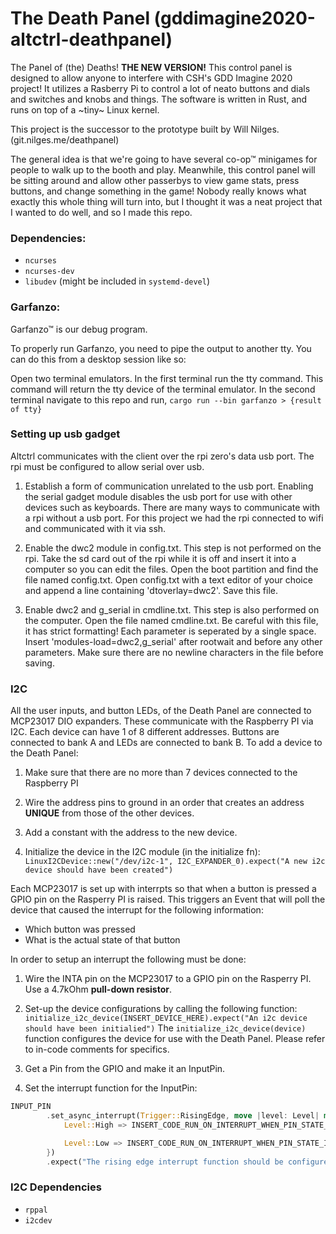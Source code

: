 # The Death Panel (gddimagine2020-altctrl-deathpanel)
The Panel of (the) Deaths! **THE NEW VERSION!** This control panel is designed to allow anyone to interfere with CSH's GDD Imagine 2020 project! It utilizes a Rasberry Pi to control a lot of neato buttons and dials and switches and knobs and things. The software is written in Rust, and runs on top of a ~tiny~ Linux kernel.

This project is the successor to the prototype built by Will Nilges. (git.nilges.me/deathpanel)

The general idea is that we're going to have several co-op™ minigames for people to walk up to the booth and play. Meanwhile, this control panel will be sitting around and allow other passerbys to view game stats, press buttons, and change something in the game! Nobody really knows what exactly this whole thing will turn into, but I thought it was a neat project that I wanted to do well, and so I made this repo. 


### Dependencies:

 - `ncurses`
 - `ncurses-dev`
 - `libudev` (might be included in `systemd-devel`)

### Garfanzo:
Garfanzo™ is our debug program.

To properly run Garfanzo, you need to pipe the output to another tty. You can do this from a desktop session like so:

Open two terminal emulators.
In the first terminal run the tty command. This command will return the tty device of the terminal emulator.
In the second terminal navigate to this repo and run,
`cargo run --bin garfanzo > {result of tty}`

### Setting up usb gadget
Altctrl communicates with the client over the rpi zero's data usb port.
The rpi must be configured to allow serial over usb.

1. Establish a form of communication unrelated to the usb port.
    Enabling the serial gadget module disables the usb port for use with other devices such as keyboards. 
    There are many ways to communicate with a rpi without a usb port. For this project we had the rpi connected to wifi and communicated with it via ssh.

2. Enable the dwc2 module in config.txt.
    This step is not performed on the rpi. Take the sd card out of the rpi while it is off and insert it into a computer so you can edit the files.
    Open the boot partition and find the file named config.txt.
    Open config.txt with a text editor of your choice and append a line containing 'dtoverlay=dwc2'. Save this file.


3. Enable dwc2 and g_serial in cmdline.txt.
    This step is also performed on the computer. Open the file named cmdline.txt.
    Be careful with this file, it has strict formatting! Each parameter is seperated by a single space.
    Insert 'modules-load=dwc2,g_serial' after rootwait and before any other parameters.
    Make sure there are no newline characters in the file before saving.

### I2C
All the user inputs, and button LEDs, of the Death Panel are connected to MCP23017 DIO expanders. These communicate with the Raspberry PI via I2C. Each device can have 1 of 8 different addresses. Buttons are connected to bank A and LEDs are connected to bank B. To add a device to the Death Panel:

1. Make sure that there are no more than 7 devices connected to the Raspberry PI

2. Wire the address pins to ground in an order that creates an address **UNIQUE** from those of the other devices. 

3. Add a constant with the address to the new device. 

4. Initialize the device in the I2C module (in the initialize fn):
`LinuxI2CDevice::new("/dev/i2c-1", I2C_EXPANDER_0).expect("A new i2c device should have been created")`

Each MCP23017 is set up with interrpts so that when a button is pressed a GPIO pin on the Rasperry PI is raised. This triggers an Event that will poll the device that caused the interrupt for the following information:

- Which button was pressed
- What is the actual state of that button

In order to setup an interrupt the following must be done:

1. Wire the INTA pin on the MCP23017 to a GPIO pin on the Rasperry PI. Use a 4.7kOhm **pull-down resistor**.

2. Set-up the device configurations by calling the following function:
`initialize_i2c_device(INSERT_DEVICE_HERE).expect("An i2c device should have been initialied")`
The `initialize_i2c_device(device)` function configures the device for use with the Death Panel. Please refer to in-code comments for specifics.

3. Get a Pin from the GPIO and make it an InputPin. 

4. Set the interrupt function for the InputPin:
``` Rust
INPUT_PIN
        .set_async_interrupt(Trigger::RisingEdge, move |level: Level| match level {
            Level::High => INSERT_CODE_RUN_ON_INTERRUPT_WHEN_PIN_STATE_IS_HIGH

            Level::Low => INSERT_CODE_RUN_ON_INTERRUPT_WHEN_PIN_STATE_IS_LOW 
        })
        .expect("The rising edge interrupt function should be configured")
```

### I2C Dependencies
- `rppal`
- `i2cdev`